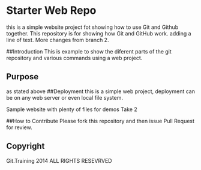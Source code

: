 # Starter Web Repo

this is a simple website project fot showing how to use Git and Github together.
This repository is for showing how Git and GitHub work. adding a line of text.
More changes from branch 2.

##Introduction
This is example to show the diferent parts of the git repository and various commands
using a web project.

## Purpose
as  stated above
##Deployment
this is a simple web project, deployment can be on any web server or even local file system.


Sample website with plenty of files for demos
Take 2

##How to Contribute
Please fork this repository and then issue Pull Request for review.

## Copyright

Git.Training 2014 ALL RIGHTS RESEVRVED